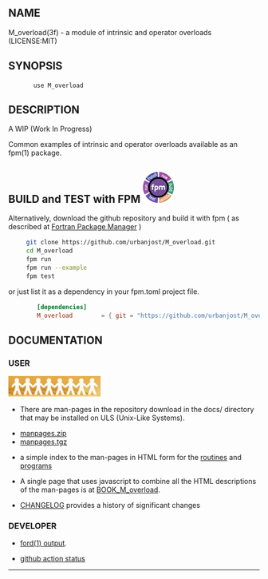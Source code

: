 ## NAME
   M_overload(3f) - a module of intrinsic and operator overloads
   (LICENSE:MIT)
## SYNOPSIS
```text
       use M_overload
```
## DESCRIPTION

   A WIP (Work In Progress)

   Common examples of intrinsic and operator overloads available
   as an fpm(1) package.

<!--
## BUILDING THE MODULE USING make(1) ![gmake](docs/images/gnu.gif)
     git clone https://github.com/urbanjost/M_overload.git
     cd M_overload/src
     # change Makefile if not using one of the listed compilers
     
     # for gfortran
     make clean
     make F90=gfortran gfortran
     
     # for ifort
     make clean
     make F90=ifort ifort

     # for nvfortran
     make clean
     make F90=nvfortran nvfortran

This will compile the Fortran module and basic example
program that exercise the routine.
-->

## BUILD and TEST with FPM ![-](docs/images/fpm_logo.gif)

   Alternatively, download the github repository and build it with
   fpm ( as described at [Fortran Package Manager](https://github.com/fortran-lang/fpm) )

   ```bash
        git clone https://github.com/urbanjost/M_overload.git
        cd M_overload
        fpm run
        fpm run --example
        fpm test
   ```

   or just list it as a dependency in your fpm.toml project file.

```toml
        [dependencies]
        M_overload        = { git = "https://github.com/urbanjost/M_overload.git" }
```

## DOCUMENTATION

### USER
![manpages](docs/images/manpages.gif)
   - There are man-pages in the repository download in the docs/ directory
     that may be installed on ULS (Unix-Like Systems).

   + [manpages.zip](https://urbanjost.github.io/M_overload/manpages.zip)
   + [manpages.tgz](https://urbanjost.github.io/M_overload/manpages.tgz)

   - a simple index to the man-pages in HTML form for the
   [routines](https://urbanjost.github.io/M_overload/man3.html) 
   and [programs](https://urbanjost.github.io/M_overload/man1.html) 

   - A single page that uses javascript to combine all the HTML
     descriptions of the man-pages is at 
     [BOOK_M_overload](https://urbanjost.github.io/M_overload/BOOK_M_overload.html).

   - [CHANGELOG](docs/CHANGELOG.md) provides a history of significant changes

### DEVELOPER
   - [ford(1) output](https://urbanjost.github.io/M_overload/fpm-ford/index.html).
<!--
   - [doxygen(1) output](https://urbanjost.github.io/M_overload/doxygen_out/html/index.html).
-->
   - [github action status](docs/STATUS.md) 
---

